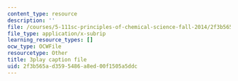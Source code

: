 ```yaml
---
content_type: resource
description: ''
file: /courses/5-111sc-principles-of-chemical-science-fall-2014/2f3b565ad3595486a8ed00f1505a5ddc_awdQqF9CFt0.vtt
file_type: application/x-subrip
learning_resource_types: []
ocw_type: OCWFile
resourcetype: Other
title: 3play caption file
uid: 2f3b565a-d359-5486-a8ed-00f1505a5ddc
---
```


